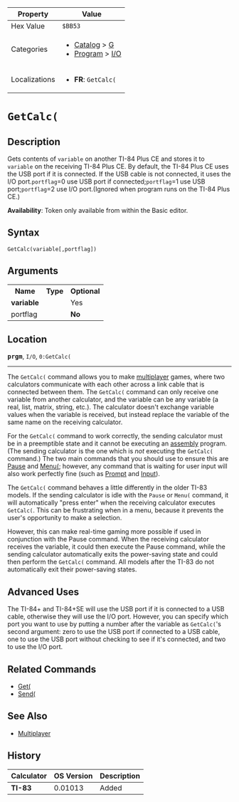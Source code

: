 | Property      | Value |
|---------------|-------|
| Hex Value     | `$BB53`|
| Categories    | <ul><li>[Catalog](<../categories/Catalog.md>) > [G](<../categories/Catalog.md#G>)</li><li>[Program](<../categories/Program.md>) > [I/O](<../categories/Program.md#I/O>)</li></ul> |
| Localizations | <ul><li><b>FR</b>: `GetCalc(`</li></ul> |

# `GetCalc(`

## Description
Gets contents of `variable` on another TI-84 Plus CE and stores it to `variable` on the receiving TI-84 Plus CE. By default, the TI-84 Plus CE uses the USB port if it is connected. If the USB cable is not connected, it uses the I/O port.`portflag`=0 use USB port if connected;`portflag`=1 use USB port;`portflag`=2 use I/O port.(Ignored when program runs on the TI-84 Plus CE.)


<b>Availability</b>: Token only available from within the Basic editor.

## Syntax
`GetCalc(variable[,portflag])`

## Arguments
<table>
<tr><th>Name</th><th>Type</th><th>Optional</th></tr>

<tr><td><b>variable</b></td><td></td><td>Yes</td></tr>

<tr><td>portflag</td><td></td><td><b>No</b></td></tr>

</table>

## Location
<tt><kbd><b>prgm</b></kbd></tt>, `I/O`, `0:GetCalc(`
<hr>

The `GetCalc(` command allows you to make [multiplayer](/multiplayer) games, where two calculators communicate with each other across a link cable that is connected between them. The `GetCalc(` command can only receive one variable from another calculator, and the variable can be any variable (a real, list, matrix, string, etc.). The calculator doesn't exchange variable values when the variable is received, but instead replace the variable of the same name on the receiving calculator.

For the `GetCalc(` command to work correctly, the sending calculator must be in a preemptible state and it cannot be executing an [assembly](/assembly) program. (The sending calculator is the one which is _not_ executing the `GetCalc(` command.) The two main commands that you should use to ensure this are [Pause](/pause) and [Menu(](/menu); however, any command that is waiting for user input will also work perfectly fine (such as [Prompt](/prompt) and [Input](/input)).

The `GetCalc(` command behaves a little differently in the older TI-83 models. If the sending calculator is idle with the `Pause` or `Menu(` command, it will automatically "press enter" when the receiving calculator executes `GetCalc(`. This can be frustrating when in a menu, because it prevents the user's opportunity to make a selection.

However, this can make real-time gaming more possible if used in conjunction with the Pause command. When the receiving calculator receives the variable, it could then execute the Pause command, while the sending calculator automatically exits the power-saving state and could then perform the `GetCalc(` command. All models after the TI-83 do not automatically exit their power-saving states.

## Advanced Uses

The TI-84+ and TI-84+SE will use the USB port if it is connected to a USB cable, otherwise they will use the I/O port. However, you can specify which port you want to use by putting a number after the variable as `GetCalc(`'s second argument: zero to use the USB port if connected to a USB cable, one to use the USB port without checking to see if it's connected, and two to use the I/O port.

## Related Commands

*   [Get(](/get)
*   [Send(](/send)

## See Also

*   [Multiplayer](/multiplayer)

## History
| Calculator | OS Version | Description |
|------------|------------|-------------|
| <b>TI-83</b> | 0.01013 | Added |


